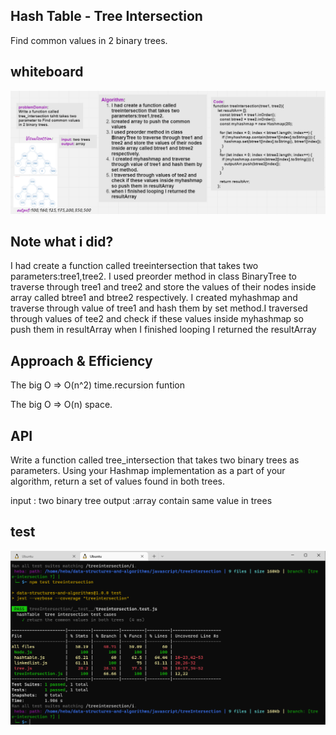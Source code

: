 ## Hash Table - Tree Intersection
Find common values in 2 binary trees.
## whiteboard
![](./whiteboard2.png)
## Note what i did?
I had create a function called treeintersection that takes two parameters:tree1,tree2. I used preorder method in class BinaryTree
to traverse through tree1 and tree2 and store the values of their nodes inside array called btree1 and btree2 respectively. I created myhashmap and traverse through value of tree1 and hash them by set method.I traversed through values of tee2 and check if these values inside myhashmap so push them in resultArray when I finished looping I returned the resultArray
## Approach & Efficiency
The big O => O(n^2) time.recursion funtion

The big O => O(n) space.
## API
Write a function called tree_intersection that takes two binary trees as parameters. Using your Hashmap implementation as a part of your algorithm, return a set of values found in both trees.

input : two binary tree
output :array contain same value in trees
## test 
![](./test.png)